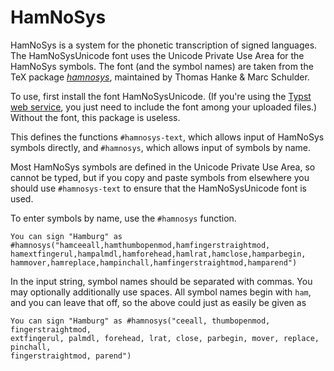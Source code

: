 # HamNoSys

HamNoSys is a system for the phonetic transcription of signed languages. The HamNoSysUnicode font uses the Unicode Private Use Area for the HamNoSys symbols. The font (and the symbol names) are taken from the TeX package _[hamnosys]("https://ctan.org/pkg/hamnosys?lang=en")_, maintained by Thomas Hanke & Marc Schulder.

To use, first install the font HamNoSysUnicode. (If you're using the [Typst web service]("https://typst.app"), you just need to include the font among your uploaded files.) Without the font, this package is useless.

This defines the functions `#hamnosys-text`, which allows input of HamNoSys symbols directly, and `#hamnosys`, which allows input of symbols by name.

Most HamNoSys symbols are defined in the Unicode Private Use Area, so cannot be typed, but if you copy and paste symbols from elsewhere you should use `#hamnosys-text` to ensure that the HamNoSysUnicode font is used.

To enter symbols by name, use the `#hamnosys` function.

```
You can sign "Hamburg" as #hamnosys("hamceeall,hamthumbopenmod,hamfingerstraightmod,
hamextfingerul,hampalmdl,hamforehead,hamlrat,hamclose,hamparbegin,
hammover,hamreplace,hampinchall,hamfingerstraightmod,hamparend")
```

In the input string, symbol names should be separated with commas. You may optionally additionally use spaces. All symbol names begin with `ham`, and you can leave that off, so the above
could just as easily be given as

```
You can sign "Hamburg" as #hamnosys("ceeall, thumbopenmod, fingerstraightmod,
extfingerul, palmdl, forehead, lrat, close, parbegin, mover, replace, pinchall,
fingerstraightmod, parend")
```
